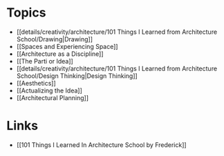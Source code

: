 # Topics
* [[details/creativity/architecture/101 Things I Learned from Architecture School/Drawing|Drawing]]
* [[Spaces and Experiencing Space]]
* [[Architecture as a Discipline]]
* [[The Parti or Idea]]
* [[details/creativity/architecture/101 Things I Learned from Architecture School/Design Thinking|Design Thinking]]
* [[Aesthetics]]
* [[Actualizing the Idea]]
* [[Architectural Planning]]

# Links
* [[101 Things I Learned In Architecture School by Frederick]]


